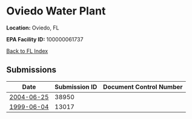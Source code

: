# Oviedo Water Plant

**Location:** Oviedo, FL

**EPA Facility ID:** 100000061737

[Back to FL Index](../../index.md)

## Submissions

| Date | Submission ID | Document Control Number |
|------|--------------|-------------------------|
| [2004-06-25](submissions/38950.md) | 38950 |  |
| [1999-06-04](submissions/13017.md) | 13017 |  |
